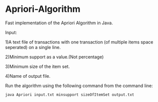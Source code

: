 # Apriori-Algorithm
Fast implementation of the Apriori Algorithm in Java.

Input:

1)A text file of transactions with one transaction (of multiple items space seperated) on a single line.

2)Minimum support as a value.(Not percentage)

3)Minimum size of the item set.

4)Name of output file.

Run the algorithm using the following command from the command line:

```
java Apriori input.txt minsupport sizeOfItemSet output.txt  
```
